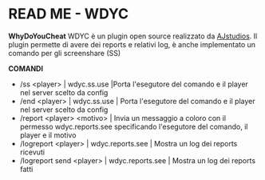 # READ ME - WDYC
**WhyDoYouCheat**
WDYC è un plugin open source realizzato da [AJstudios](https://discord.io/AJstudios).
Il plugin permette di avere dei reports e relativi log, è anche
implementato un comando per gli screenshare (SS)

**COMANDI**
- /ss \<player> | wdyc.ss.use |Porta l'esegutore del comando e il player nel server scelto da config
- /end \<player> | wdyc.ss.use | Porta l'esegutore del comando e il player nel server scelto da config
- /report \<player> \<motivo> | Invia un messaggio a coloro con il permesso wdyc.reports.see specificando l'esegutore del comando, il player e il motivo
- /logreport \<player> | wdyc.reports.see | Mostra un log dei reports ricevuti
- /logreport send \<player> | wdyc.reports.see | Mostra un log dei reports fatti
